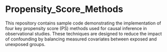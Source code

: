 # Propensity_Score_Methods
This repository contains sample code demonstrating the implementation of four key propensity score (PS) methods used for causal inference in observational studies. These techniques are designed to reduce the impact of confounding by balancing measured covariates between exposed and unexposed groups.
